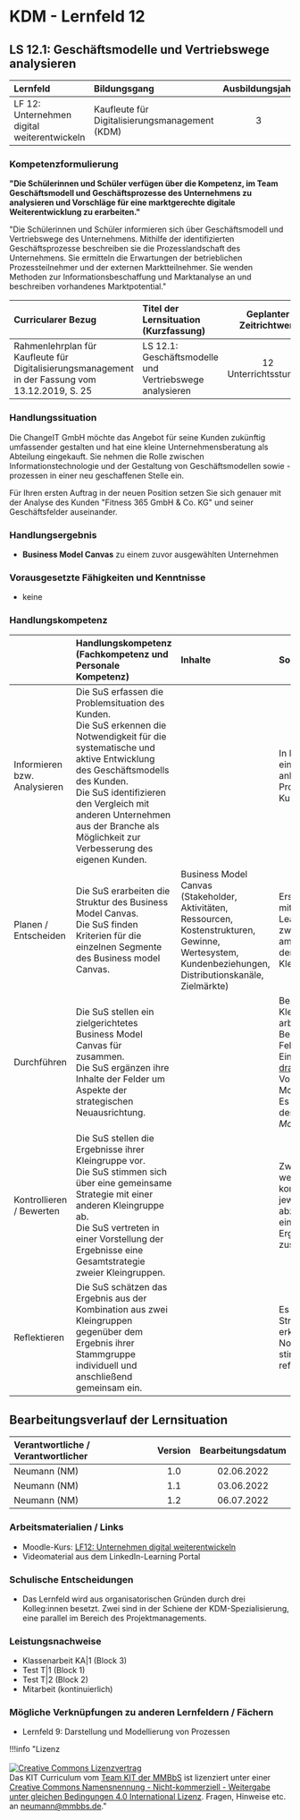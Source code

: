# KDM - Lernfeld 12

## LS 12.1: Geschäftsmodelle und Vertriebswege analysieren

| Lernfeld | Bildungsgang | Ausbildungsjahr |
| :--- | :--- | :---: |
| LF 12:</br>Unternehmen digital weiterentwickeln | Kaufleute für Digitalisierungsmanagement (KDM) | 3 |

### Kompetenzformulierung

**"Die Schülerinnen und Schüler verfügen über die Kompetenz, im Team Geschäftsmodell und Geschäftsprozesse des Unternehmens zu analysieren und Vorschläge für 
eine marktgerechte digitale Weiterentwicklung zu erarbeiten."**

"Die Schülerinnen und Schüler informieren sich über Geschäftsmodell und Vertriebswege des Unternehmens. Mithilfe der identifizierten Geschäftsprozesse beschreiben sie die Prozesslandschaft des Unternehmens. Sie ermitteln die Erwartungen der betrieblichen Prozessteilnehmer und der externen Marktteilnehmer. Sie wenden Methoden zur Informationsbeschaffung und Marktanalyse an und beschreiben vorhandenes Marktpotential."

| Curricularer Bezug | Titel der Lernsituation (Kurzfassung) | Geplanter Zeitrichtwert |
| :--- | :--- | :---: |
| Rahmenlehrplan für Kaufleute für Digitalisierungsmanagement in der Fassung vom 13.12.2019, S. 25 | LS 12.1: Geschäftsmodelle und Vertriebswege analysieren | 12 Unterrichtsstunden |

### Handlungssituation

Die ChangeIT GmbH möchte das Angebot für seine Kunden zukünftig umfassender gestalten und hat eine kleine Unternehmensberatung als Abteilung eingekauft. Sie nehmen die Rolle zwischen Informationstechnologie und der Gestaltung von Geschäftsmodellen sowie -prozessen in einer neu geschaffenen Stelle ein.

Für Ihren ersten Auftrag in der neuen Position setzen Sie sich genauer mit der Analyse des Kunden "Fitness 365 GmbH & Co. KG" und seiner Geschäftsfelder auseinander. 

### Handlungsergebnis

- **Business Model Canvas** zu einem zuvor ausgewählten Unternehmen

<div style="page-break-after: always;"></div>

### Vorausgesetzte Fähigkeiten und Kenntnisse

- keine

### Handlungskompetenz

| | Handlungskompetenz</br>(Fachkompetenz und Personale Kompetenz) | Inhalte | Sozialform/Methoden |
| :--- | :--- | :--- | :--- |
| Informieren bzw. Analysieren | Die SuS erfassen die Problemsituation des Kunden.<br> Die SuS erkennen die Notwendigkeit für die systematische und aktive Entwicklung des Geschäftsmodells des Kunden.<br>Die SuS identifizieren den Vergleich mit anderen Unternehmen aus der Branche als Möglichkeit zur Verbesserung des eigenen Kunden. | | In Kleingruppen wird eine Problemanalyse anhand einer Projektmappe zum Kunden durchgeführt. |
| Planen / Entscheiden | Die SuS erarbeiten die Struktur des Business Model Canvas.<br>Die SuS finden Kriterien für die einzelnen Segmente des Business model Canvas. | Business Model Canvas (Stakeholder, Aktivitäten, Ressourcen, Kostenstrukturen, Gewinne, Wertesystem, Kundenbeziehungen, Distributionskanäle, Zielmärkte) | Erst in Einzelarbeit mithilfe des LinkedIn-Learning-Kurses, zwischenzeitlich oder am Ende Abstimmung der Erkenntnisse in Kleingruppen. |
| Durchführen | Die SuS stellen ein zielgerichtetes Business Model Canvas für zusammen.<br>Die SuS ergänzen ihre Inhalte der Felder um Aspekte der strategischen Neuausrichtung. | | Bearbeitung in Kleingruppen, ggf. arbeitsteilige Bearbeitung der Felder.<br>Einsatz des Tools [draw.io](https://draw.io) mit passender Vorlage zum Business Model Canvas.<br>Es wird am Beispiel des Branchenriesen *McFit* gearbeitet. |
| Kontrollieren / Bewerten | Die SuS stellen die Ergebnisse ihrer Kleingruppe vor.<br>Die SuS stimmen sich über eine gemeinsame Strategie mit einer anderen Kleingruppe ab.<br>Die SuS vertreten in einer Vorstellung der Ergebnisse eine Gesamtstrategie zweier Kleingruppen. | | Zwei Kleingruppen werden miteinander kombiniert, um die jeweiligen Ergebnisse abzustimmen und in einem gemeinsamen Ergebnis zusammenzuführen. |
| Reflektieren | Die SuS schätzen das Ergebnis aus der Kombination aus zwei Kleingruppen gegenüber dem Ergebnis ihrer Stammgruppe individuell und anschließend gemeinsam ein. | | Es können ggf. Strategiekonflikte erkannt und die Notwendigkeit eines stimmigen Konzeptes reflektiert werden. |

## Bearbeitungsverlauf der Lernsituation

| Verantwortliche / Verantwortlicher | Version | Bearbeitungsdatum |
| :--- | :---: | :---: |
| Neumann (NM) | 1.0 | 02.06.2022 |
| Neumann (NM) | 1.1 | 03.06.2022 |
| Neumann (NM) | 1.2 | 06.07.2022 |

### Arbeitsmaterialien / Links

- Moodle-Kurs: [LF12: Unternehmen digital weiterentwickeln
](https://moodle.mm-bbs.de/moodle/course/view.php?id=2737)
- Videomaterial aus dem LinkedIn-Learning Portal

### Schulische Entscheidungen

- Das Lernfeld wird aus organisatorischen Gründen durch drei Kolleg:innen besetzt. Zwei sind in der Schiene der KDM-Spezialisierung, eine parallel im Bereich des Projektmanagements.

<div style="page-break-after: always;"></div>

### Leistungsnachweise

- Klassenarbeit KA|1 (Block 3)
- Test T|1 (Block 1)
- Test T|2 (Block 2)
- Mitarbeit (kontinuierlich)

### Mögliche Verknüpfungen zu anderen Lernfeldern / Fächern

- Lernfeld 9: Darstellung und Modellierung von Prozessen

!!!info "Lizenz<br><br><a rel="license" href="http://creativecommons.org/licenses/by-nc-sa/4.0/"><img alt="Creative Commons Lizenzvertrag" style="border-width:0" src="https://i.creativecommons.org/l/by-nc-sa/4.0/88x31.png" /></a><br /><span xmlns:dct="http://purl.org/dc/terms/" property="dct:title">Das KIT Curriculum</span> vom <a xmlns:cc="http://creativecommons.org/ns#" href="https://herr-nm.github.io/KIT-Curriculum/" property="cc:attributionName" rel="cc:attributionURL">Team KIT der MMBbS</a> ist lizenziert unter einer <a rel="license" href="http://creativecommons.org/licenses/by-nc-sa/4.0/">Creative Commons Namensnennung - Nicht-kommerziell - Weitergabe unter gleichen Bedingungen 4.0 International Lizenz</a>. Fragen, Hinweise etc. an neumann@mmbbs.de."